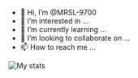 - 👋 Hi, I’m @MRSL-9700
- 👀 I’m interested in ...
- 🌱 I’m currently learning ...
- 💞️ I’m looking to collaborate on ...
- 📫 How to reach me ...

![My stats](https://github-readme-stats.vercel.app/api?username=MRSL-9700&show_icons=true&count_private=true)

